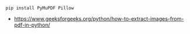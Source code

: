 #

```shell
pip install PyMuPDF Pillow
```

*   https://www.geeksforgeeks.org/python/how-to-extract-images-from-pdf-in-python/
